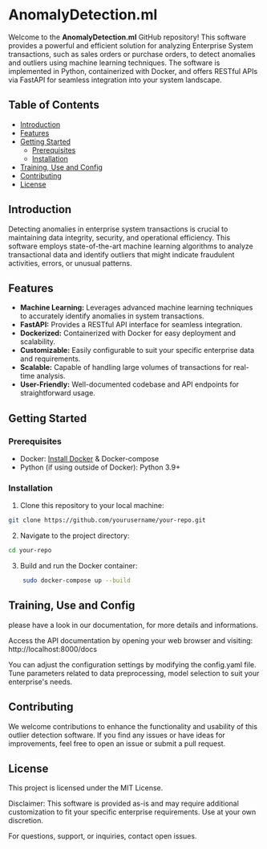 # AnomalyDetection.ml 

Welcome to the **AnomalyDetection.ml** GitHub repository! This software provides a powerful and efficient solution for analyzing Enterprise System transactions, such as sales orders or purchase orders, to detect anomalies and outliers using machine learning techniques. 
The software is implemented in Python, containerized with Docker, and offers RESTful APIs via FastAPI for seamless integration into your system landscape.

## Table of Contents

- [Introduction](#introduction)
- [Features](#features)
- [Getting Started](#getting-started)
  - [Prerequisites](#prerequisites)
  - [Installation](#installation)
- [Training, Use and Config](#Training)
- [Contributing](#contributing)
- [License](#license)

## Introduction

Detecting anomalies in enterprise system transactions is crucial to maintaining data integrity, security, and operational efficiency. This software employs state-of-the-art machine learning algorithms to analyze transactional data and identify outliers that might indicate fraudulent activities, errors, or unusual patterns.

## Features

- **Machine Learning:** Leverages advanced machine learning techniques to accurately identify anomalies in system transactions.
- **FastAPI:** Provides a RESTful API interface for seamless integration.
- **Dockerized:** Containerized with Docker for easy deployment and scalability.
- **Customizable:** Easily configurable to suit your specific enterprise data and requirements.
- **Scalable:** Capable of handling large volumes of transactions for real-time analysis.
- **User-Friendly:** Well-documented codebase and API endpoints for straightforward usage.

## Getting Started

### Prerequisites

- Docker: [Install Docker](https://www.docker.com/get-started) & Docker-compose
- Python (if using outside of Docker): Python 3.9+

### Installation

1. Clone this repository to your local machine:

```bash
git clone https://github.com/yourusername/your-repo.git
```

2. Navigate to the project directory:

```bash
cd your-repo
```

3. Build and run the Docker container:

```bash
    sudo docker-compose up --build
```


## Training, Use and Config

please have a look in our documentation, for more details and informations.

Access the API documentation by opening your web browser and visiting: http://localhost:8000/docs

You can adjust the configuration settings by modifying the config.yaml file. Tune parameters related to data preprocessing, model selection to suit your enterprise's needs.

## Contributing

We welcome contributions to enhance the functionality and usability of this outlier detection software. If you find any issues or have ideas for improvements, feel free to open an issue or submit a pull request.

## License

This project is licensed under the MIT License.

Disclaimer: This software is provided as-is and may require additional customization to fit your specific enterprise requirements. Use at your own discretion.

For questions, support, or inquiries, contact open issues.




